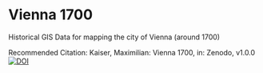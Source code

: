 # Vienna 1700
 Historical GIS Data for mapping the city of Vienna (around 1700)

Recommended Citation: Kaiser, Maximilian: Vienna 1700, in: Zenodo, v1.0.0 [![DOI](https://zenodo.org/badge/DOI/10.5281/zenodo.7198540.svg)](https://doi.org/10.5281/zenodo.7198540)
